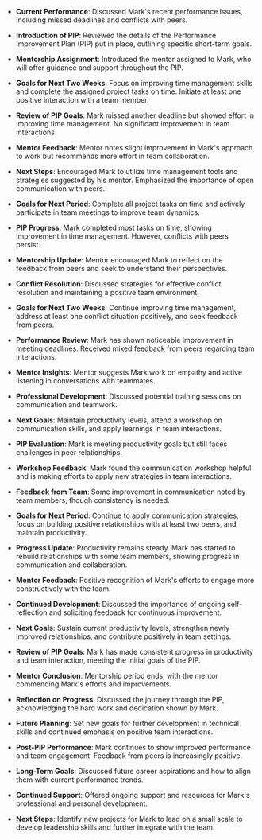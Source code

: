 
- **Current Performance**: Discussed Mark's recent performance issues, including missed deadlines and conflicts with peers.
- **Introduction of PIP**: Reviewed the details of the Performance Improvement Plan (PIP) put in place, outlining specific short-term goals.
- **Mentorship Assignment**: Introduced the mentor assigned to Mark, who will offer guidance and support throughout the PIP.
- **Goals for Next Two Weeks**: Focus on improving time management skills and complete the assigned project tasks on time. Initiate at least one positive interaction with a team member.


- **Review of PIP Goals**: Mark missed another deadline but showed effort in improving time management. No significant improvement in team interactions.
- **Mentor Feedback**: Mentor notes slight improvement in Mark's approach to work but recommends more effort in team collaboration.
- **Next Steps**: Encouraged Mark to utilize time management tools and strategies suggested by his mentor. Emphasized the importance of open communication with peers.
- **Goals for Next Period**: Complete all project tasks on time and actively participate in team meetings to improve team dynamics.


- **PIP Progress**: Mark completed most tasks on time, showing improvement in time management. However, conflicts with peers persist.
- **Mentorship Update**: Mentor encouraged Mark to reflect on the feedback from peers and seek to understand their perspectives.
- **Conflict Resolution**: Discussed strategies for effective conflict resolution and maintaining a positive team environment.
- **Goals for Next Two Weeks**: Continue improving time management, address at least one conflict situation positively, and seek feedback from peers.


- **Performance Review**: Mark has shown noticeable improvement in meeting deadlines. Received mixed feedback from peers regarding team interactions.
- **Mentor Insights**: Mentor suggests Mark work on empathy and active listening in conversations with teammates.
- **Professional Development**: Discussed potential training sessions on communication and teamwork.
- **Next Goals**: Maintain productivity levels, attend a workshop on communication skills, and apply learnings in team interactions.


- **PIP Evaluation**: Mark is meeting productivity goals but still faces challenges in peer relationships.
- **Workshop Feedback**: Mark found the communication workshop helpful and is making efforts to apply new strategies in team interactions.
- **Feedback from Team**: Some improvement in communication noted by team members, though consistency is needed.
- **Goals for Next Period**: Continue to apply communication strategies, focus on building positive relationships with at least two peers, and maintain productivity.


- **Progress Update**: Productivity remains steady. Mark has started to rebuild relationships with some team members, showing progress in communication and collaboration.
- **Mentor Feedback**: Positive recognition of Mark's efforts to engage more constructively with the team.
- **Continued Development**: Discussed the importance of ongoing self-reflection and soliciting feedback for continuous improvement.
- **Next Goals**: Sustain current productivity levels, strengthen newly improved relationships, and contribute positively in team settings.


- **Review of PIP Goals**: Mark has made consistent progress in productivity and team interaction, meeting the initial goals of the PIP.
- **Mentor Conclusion**: Mentorship period ends, with the mentor commending Mark's efforts and improvements.
- **Reflection on Progress**: Discussed the journey through the PIP, acknowledging the hard work and dedication shown by Mark.
- **Future Planning**: Set new goals for further development in technical skills and continued emphasis on positive team interactions.


- **Post-PIP Performance**: Mark continues to show improved performance and team engagement. Feedback from peers is increasingly positive.
- **Long-Term Goals**: Discussed future career aspirations and how to align them with current performance trends.
- **Continued Support**: Offered ongoing support and resources for Mark's professional and personal development.
- **Next Steps**: Identify new projects for Mark to lead on a small scale to develop leadership skills and further integrate with the team.
